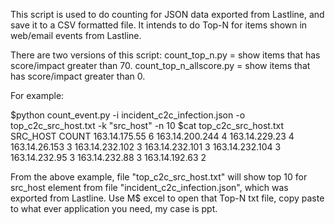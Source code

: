 This script is used to do counting for JSON data exported from Lastline, and save it to a CSV formatted file.
It intends to do Top-N for items shown in web/email events from Lastline.

There are two versions of this script:
count_top_n.py = show items that has score/impact greater than 70.
count_top_n_allscore.py = show items that has score/impact greater than 0.

For example:

$python count_event.py -i incident_c2c_infection.json -o top_c2c_src_host.txt -k "src_host" -n 10
$cat top_c2c_src_host.txt
SRC_HOST	COUNT
163.14.175.55	6
163.14.200.244	4
163.14.229.23	4
163.14.26.153	3
163.14.232.102	3
163.14.232.101	3
163.14.232.104	3
163.14.232.95	3
163.14.232.88	3
163.14.192.63	2

From the above example, file "top_c2c_src_host.txt" will show top 10 for src_host element from file "incident_c2c_infection.json", which was exported from Lastline.
Use M$ excel to open that Top-N txt file, copy paste to what ever application you need, my case is ppt.